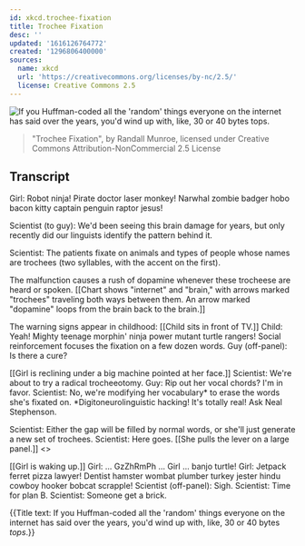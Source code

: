 ```yaml
---
id: xkcd.trochee-fixation
title: Trochee Fixation
desc: ''
updated: '1616126764772'
created: '1296806400000'
sources:
  name: xkcd
  url: 'https://creativecommons.org/licenses/by-nc/2.5/'
  license: Creative Commons 2.5
---
```

![If you Huffman-coded all the 'random' things everyone on the internet has said over the years, you'd wind up with, like, 30 or 40 bytes *tops*.](https://imgs.xkcd.com/comics/trochee_fixation.png)
> "Trochee Fixation", by Randall Munroe, licensed under Creative Commons Attribution-NonCommercial 2.5 License

## Transcript
Girl: Robot ninja! Pirate doctor laser monkey! Narwhal zombie badger hobo bacon kitty captain penguin raptor jesus!

Scientist (to guy): We'd been seeing this brain damage for years, but only recently did our linguists identify the pattern behind it.

Scientist: The patients fixate on animals and types of people whose names are trochees (two syllables, with the accent on the first).

The malfunction causes a rush of dopamine whenever these trocheese are heard or spoken.
[[Chart shows "internet" and "brain," with arrows marked "trochees" traveling both ways between them. An arrow marked "dopamine" loops from the brain back to the brain.]]

The warning signs appear in childhood:
[[Child sits in front of TV.]]
Child: Yeah! Mighty teenage morphin' ninja power mutant turtle rangers!
Social reinforcement focuses the fixation on a few dozen words.
Guy (off-panel): Is there a cure?

[[Girl is reclining under a big machine pointed at her face.]]
Scientist: We're about to try a radical trocheeotomy.
Guy: Rip out her vocal chords? I'm in favor.
Scientist: No, we're modifying her vocabulary* to erase the words she's fixated on.
*Digitoneurolinguistic hacking! It's totally real! Ask Neal Stephenson.

Scientist: Either the gap will be filled by normal words, or she'll just generate a new set of trochees.
Scientist: Here goes.
[[She pulls the lever on a large panel.]]
<<kachunk bzzzZZZZZZ>>

[[Girl is waking up.]]
Girl: ... GzZhRmPh ...
Girl ... banjo turtle!
Girl: Jetpack ferret pizza lawyer! Dentist hamster wombat plumber turkey jester hindu cowboy hooker bobcat scrapple!
Scientist (off-panel): Sigh.
Scientist: Time for plan B.
Scientist: Someone get a brick.

{{Title text: If you Huffman-coded all the 'random' things everyone on the internet has said over the years, you'd wind up with, like, 30 or 40 bytes *tops*.}}
